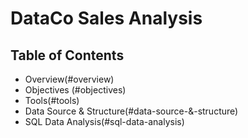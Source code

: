 # DataCo Sales Analysis

## Table of Contents
- Overview(#overview)
- Objectives (#objectives)
- Tools(#tools)
- Data Source & Structure(#data-source-&-structure)
- SQL Data Analysis(#sql-data-analysis)
